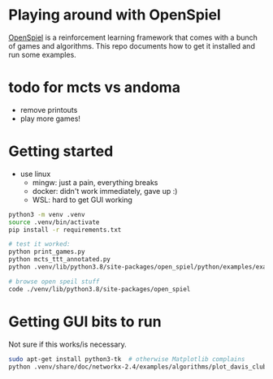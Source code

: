 # Playing around with OpenSpiel

[OpenSpiel](https://github.com/deepmind/open_spiel) is a reinforcement learning
framework that comes with a bunch of games and algorithms. This repo documents
how to get it installed and run some examples.

# todo for mcts vs andoma
- remove printouts
- play more games!

# Getting started
- use linux
    - mingw: just a pain, everything breaks
    - docker: didn't work immediately, gave up :)
    - WSL: hard to get GUI working

```sh
python3 -m venv .venv
source .venv/bin/activate
pip install -r requirements.txt

# test it worked:
python print_games.py
python mcts_ttt_annotated.py
python .venv/lib/python3.8/site-packages/open_spiel/python/examples/example.py --game=tic_tac_toe

# browse open speil stuff
code ./venv/lib/python3.8/site-packages/open_spiel
```

# Getting GUI bits to run
Not sure if this works/is necessary.

```sh
sudo apt-get install python3-tk  # otherwise Matplotlib complains
python .venv/share/doc/networkx-2.4/examples/algorithms/plot_davis_club.py
```
